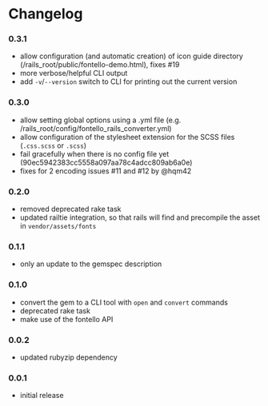 # Changelog

### 0.3.1

* allow configuration (and automatic creation) of icon guide directory (/rails_root/public/fontello-demo.html), fixes #19
* more verbose/helpful CLI output
* add `-v`/`--version` switch to CLI for printing out the current version

### 0.3.0

* allow setting global options using a .yml file (e.g. /rails_root/config/fontello_rails_converter.yml)
* allow configuration of the stylesheet extension for the SCSS files (`.css.scss` or `.scss`)
* fail gracefully when there is no config file yet (90ec5942383cc5558a097aa78c4adcc809ab6a0e)
* fixes for 2 encoding issues #11 and #12 by @hqm42

### 0.2.0

* removed deprecated rake task
* updated railtie integration, so that rails will find and precompile the asset in `vendor/assets/fonts`

### 0.1.1

* only an update to the gemspec description

### 0.1.0

* convert the gem to a CLI tool with `open` and `convert` commands
* deprecated rake task
* make use of the fontello API

### 0.0.2

* updated rubyzip dependency

### 0.0.1

* initial release
